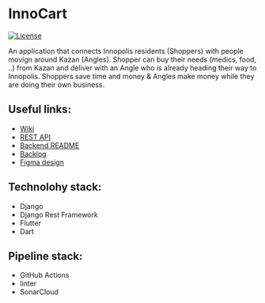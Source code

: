 # InnoCart

[![License](https://img.shields.io/github/license/InnoSWP/InnoCart?color=violet&logoColor=red&style=for-the-badge)](https://github.com/InnoSWP/InnoCart-04/blob/master/LICENSE)

An application that connects Innopolis residents (Shoppers) with people movign around Kazan (Angles). Shopper can buy their needs (medics, food, ..) from Kazan and deliver with an Angle who is already heading their way to Innopolis. Shoppers save time and money & Angles make money while they are doing their own business.

## Useful links:
* [Wiki](https://github.com/InnoSWP/InnoCart-04/wiki)
* [REST API](https://app.swaggerhub.com/apis/Innopolis-University1/InnoCart/1.0.0-oas3)
* [Backend README](https://github.com/InnoSWP/InnoCart-04/tree/master/backend#readme)
* [Backlog](https://github.com/orgs/InnoSWP/projects/17)
* [Figma design](https://www.figma.com/file/uNcYX3G4SNXs85SRhC1si3/InnoCart-UI?node-id=0%3A1)

## Technolohy stack:
* Django
* Django Rest Framework
* Flutter
* Dart

## Pipeline stack:
* GitHub Actions
* linter
* SonarCloud

